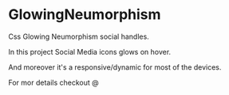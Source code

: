 # GlowingNeumorphism
Css Glowing Neumorphism social handles.

In this project Social Media icons glows on hover.

And moreover it's a responsive/dynamic for most of the devices.

For mor details checkout @
